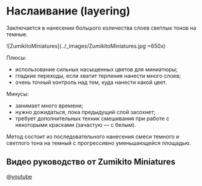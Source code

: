 # Наслаивание (layering)

Заключается в нанесении большого количества слоев светлых тонов на темные.

![ZumikitoMiniatures](../_images/ZumikitoMiniatures.jpg =650x)

Плюсы:

- использование сильных насыщенных цветов для миниатюры;
- гладкие переходы, если хватит терпения нанести много слоев;
- очень точный контроль над тем, куда нанести какой цвет.

Минусы:

- занимает много времени;
- нужно дожидаться, пока предыдущий слой засохнет;
- требует дополнительных техник смешивания при работе с некоторыми красками (зачастую — с белым).

Метод состоит из последовательного нанесения смеси темного и светлого тона на темный с прогрессивно уменьшающейся площадью.

## Видео руководство от Zumikito Miniatures

@[youtube](https://youtu.be/y4PzUE1jU1Q?si=F4Ch9iOdjWLtchtA)
